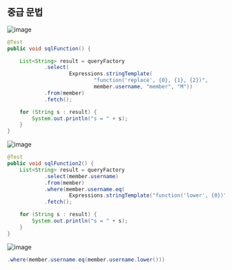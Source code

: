 ## **중급 문법**

![image](https://user-images.githubusercontent.com/79301439/190889885-520d17ae-1948-4de1-b5d4-c72901cf5ebd.png)

```java
@Test
public void sqlFunction() {

    List<String> result = queryFactory
            .select(
                    Expressions.stringTemplate(
                            "function('replace', {0}, {1}, {2})",
                            member.username, "member", "M"))
            .from(member)
            .fetch();

    for (String s : result) {
        System.out.println("s = " + s);
    }
}
```

![image](https://user-images.githubusercontent.com/79301439/190889904-bc1a8746-1eae-478c-b8c8-09ac7fe6b6c3.png)

```java
@Test
public void sqlFunction2() {
    List<String> result = queryFactory
            .select(member.username)
            .from(member)
            .where(member.username.eq(
                    Expressions.stringTemplate("function('lower', {0})", member.username)))
            .fetch();

    for (String s : result) {
        System.out.println("s = " + s);
    }
}
```

![image](https://user-images.githubusercontent.com/79301439/190889941-0e5af25c-3d6a-4610-b8e6-8ed3bb314cd2.png)

```java
.where(member.username.eq(member.username.lower()))
```
